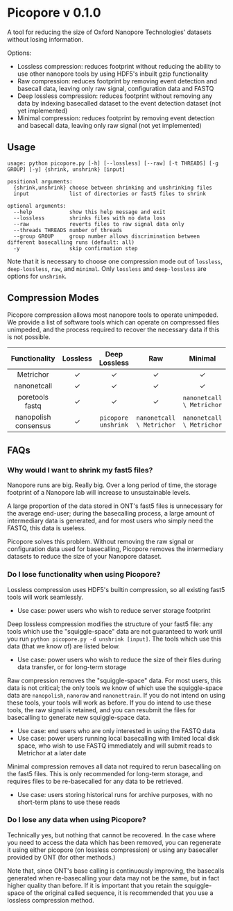 # Picopore v 0.1.0 #

A tool for reducing the size of Oxford Nanopore Technologies' datasets without losing information.

Options:
- Lossless compression: reduces footprint without reducing the ability to use other nanopore tools by using HDF5's inbuilt gzip functionality
- Raw compression: reduces footprint by removing event detection and basecall data, leaving only raw signal, configuration data and FASTQ
- Deep lossless compression: reduces footprint without removing any data by indexing basecalled dataset to the event detection dataset (not yet implemented)
- Minimal compression: reduces footprint by removing event detection and basecall data, leaving only raw signal (not yet implemented)

## Usage ##

```
usage: python picopore.py [-h] [--lossless] [--raw] [-t THREADS] [-g GROUP] [-y] {shrink, unshrink} [input]
```

```
positional arguments:
  {shrink,unshrink}	choose between shrinking and unshrinking files
  input				list of directories or fast5 files to shrink

optional arguments:
  --help			show this help message and exit
  --lossless		shrinks files with no data loss
  --raw				reverts files to raw signal data only
  --threads THREADS	number of threads
  --group GROUP		group number allows discrimination between different basecalling runs (default: all)
  -y				skip confirmation step
```

Note that it is necessary to choose one compression mode out of ```lossless```, ```deep-lossless```, ```raw```, and ```minimal```. Only ```lossless``` and ```deep-lossless``` are options for ```unshrink```.

## Compression Modes ##

Picopore compression allows most nanopore tools to operate unimpeded. We provide a list of software tools which can operate on compressed files unimpeded, and the process required to recover the necessary data if this is not possible.

| Functionality        | Lossless | Deep Lossless | Raw | Minimal |
|:--------------------:|:--------:|:-------------:|:---:|:-------:|
| Metrichor            |    ✓     |       ✓       |  ✓  |    ✓    | 
| nanonetcall          |    ✓     |       ✓       |  ✓  |    ✓    | 
| poretools fastq      |    ✓     |       ✓       |  ✓  | ```nanonetcall \ Metrichor``` | 
| nanopolish consensus |    ✓     | ```picopore unshrink``` |  ```nanonetcall \ Metrichor```  | ```nanonetcall \ Metrichor``` | 


## FAQs ##

### Why would I want to shrink my fast5 files? ###

Nanopore runs are big. Really big. Over a long period of time, the storage footprint of a Nanopore lab will increase to unsustainable levels.

A large proportion of the data stored in ONT's fast5 files is unnecessary for the average end-user; during the basecalling process, a large amount of intermediary data is generated, and for most users who simply need the FASTQ, this data is useless.

Picopore solves this problem. Without removing the raw signal or configuration data used for basecalling, Picopore removes the intermediary datasets to reduce the size of your Nanopore dataset.

### Do I lose functionality when using Picopore? ###

Lossless compression uses HDF5's builtin compression, so all existing fast5 tools will work seamlessly. 
- Use case: power users who wish to reduce server storage footprint

Deep lossless compression modifies the structure of your fast5 file: any tools which use the "squiggle-space" data are not guaranteed to work until you run ```python picopore.py -d unshrink [input]```. The tools which use this data (that we know of) are listed below.
- Use case: power users who wish to reduce the size of their files during data transfer, or for long-term storage

Raw compression removes the "squiggle-space" data. For most users, this data is not critical; the only tools we know of which use the squiggle-space data are ```nanopolish```, ```nanoraw``` and ```nanonettrain```. If you do not intend on using these tools, your tools will work as before. If you do intend to use these tools, the raw signal is retained, and you can resubmit the files for basecalling to generate new squiggle-space data.
- Use case: end users who are only interested in using the FASTQ data
- Use case: power users running local basecalling with limited local disk space, who wish to use FASTQ immediately and will submit reads to Metrichor at a later date

Minimal compression removes all data not required to rerun basecalling on the fast5 files. This is only recommended for long-term storage, and requires files to be re-basecalled for any data to be retrieved.
- Use case: users storing historical runs for archive purposes, with no short-term plans to use these reads

### Do I lose any data when using Picopore? ###

Technically yes, but nothing that cannot be recovered. In the case where you need to access the data which has been removed, you can regenerate it using either picopore (on lossless compression) or using any basecaller provided by ONT (for other methods.) 

Note that, since ONT's base calling is continuously improving, the basecalls generated when re-basecalling your data may not be the same, but in fact higher quality than before. If it is important that you retain the squiggle-space of the original called sequence, it is recommended that you use a lossless compression method.

